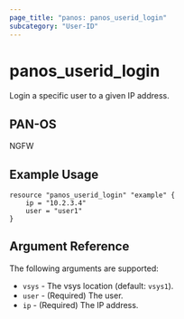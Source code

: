 ```yaml
---
page_title: "panos: panos_userid_login"
subcategory: "User-ID"
---
```


# panos_userid_login

Login a specific user to a given IP address.


## PAN-OS

NGFW


## Example Usage

```hcl
resource "panos_userid_login" "example" {
    ip = "10.2.3.4"
    user = "user1"
}
```


## Argument Reference

The following arguments are supported:

* `vsys` - The vsys location (default: `vsys1`).
* `user` - (Required) The user.
* `ip` - (Required) The IP address.
